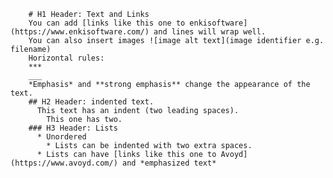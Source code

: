         # H1 Header: Text and Links
        You can add [links like this one to enkisoftware](https://www.enkisoftware.com/) and lines will wrap well.
        You can also insert images ![image alt text](image identifier e.g. filename)
        Horizontal rules:
        ***
        ___
        *Emphasis* and **strong emphasis** change the appearance of the text.
        ## H2 Header: indented text.
          This text has an indent (two leading spaces).
            This one has two.
        ### H3 Header: Lists
          * Unordered 
            * Lists can be indented with two extra spaces.
          * Lists can have [links like this one to Avoyd](https://www.avoyd.com/) and *emphasized text*       